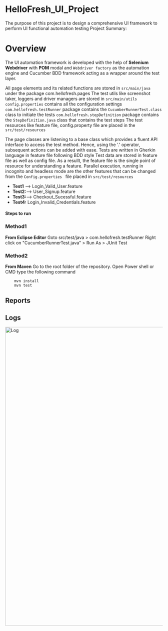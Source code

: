 # HelloFresh_UI_Project
The purpose of this project is to design a comprehensive UI framework to perform UI functional automation testing
Project Summary:

# Overview
The UI automation framework is developed with the help of **Selenium Webdriver** with **POM** modal and ``` Webdriver factory ``` as the automation  engine and Cucumber BDD framework acting as a wrapper around the test layer. 

All page elements and its related functions are stored in ``` src/main/java ``` under the package com.hellofresh.pages
The test utils like screenshot taker, loggers and driver managers are stored in ``` src/main/utils ```
``` config.properties ``` contains all the configuration settings
``` com.hellofresh.testRunner ``` package contains the ```CucumberRunnerTest.class``` class to initiate the tests
``` com.hellofresh.stepDefinition ``` package contains the ``` StepDefinition.java ``` class that contains the test steps
The test resources like feature file, config.property file are placed in the ``` src/test/resources ```

The page classes are listening to a base class which provides a fluent API interface to access the test method. Hence, using the '.' operator, subsequent actions can be added with ease.
Tests are written in Gherkin language in feature file following BDD style
Test data are stored in feature file as well as config file. As a resullt, the feature file is the single point of resource for understanding a feature.
Parallel execution, running in incognito and headless mode are the other features that can be changed from the  ``` Config.properties  ``` file placed in  ``` src/test/resources  ```

- **Test1** -->  Login_Valid_User.feature
- **Test2:**--> User_Signup.feature
- **Test3:**--> Checkout_Sucessful.feature
- **Test4:** Login_Invalid_Credentials.feature

#### Steps to run
### Method1
**From Eclipse Editor**
Goto src/test/java > com.hellofresh.testRunner
Right click on "CucumberRunnerTest.java" > Run As > JUnit Test

### Method2
**From Maven**
Go to the root folder of the repository.
Open Power shell or CMD
type the following command
``` 
    mvn install 
    mvn test 
```
## Reports

## Logs

<img width="956" alt="Log" src="https://user-images.githubusercontent.com/54126870/76310617-1fe78e80-62f5-11ea-9a9f-fd5c6ffeb92b.PNG">


